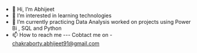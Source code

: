 - 👋 Hi, I’m Abhijeet
- 👀 I’m interested in learning technologies 
- 🌱 I’m currently practicing Data Analysis worked on projects using Power Bi , SQL and Python
- 📫 How to reach me --- Cobtact me on - chakraborty.abhijeet91@gmail.com

<!---
Abhijeet2491/Abhijeet2491 is a ✨ special ✨ repository because its `README.md` (this file) appears on your GitHub profile.
You can click the Preview link to take a look at your changes.
--->
